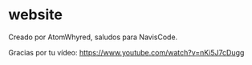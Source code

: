 # website
Creado por AtomWhyred, saludos para NavisCode.

Gracias por tu vídeo:
https://www.youtube.com/watch?v=nKi5J7cDugg
